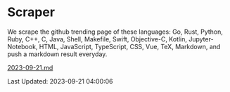 # Scraper

We scrape the github trending page of these languages: Go, Rust, Python, Ruby, C++, C, Java, Shell, Makefile, Swift, Objective-C, Kotlin, Jupyter-Notebook, HTML, JavaScript, TypeScript, CSS, Vue, TeX, Markdown, and push a markdown result everyday.

[2023-09-21.md](https://github.com/yangwenmai/github-trending-backup/blob/master/2023-09-21.md)

Last Updated: 2023-09-21 04:00:06